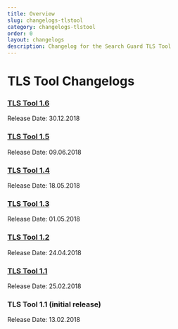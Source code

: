 ```yaml
---
title: Overview
slug: changelogs-tlstool
category: changelogs-tlstool
order: 0
layout: changelogs
description: Changelog for the Search Guard TLS Tool
---
```


<!---
Copryight 2010 floragunn GmbH
-->

# TLS Tool Changelogs

### [TLS Tool 1.6](changelog_tlstool_1_6.md)

Release Date: 30.12.2018

### [TLS Tool 1.5](changelog_tlstool_1_5.md)

Release Date: 09.06.2018

### [TLS Tool 1.4](changelog_tlstool_1_4.md)

Release Date: 18.05.2018

### [TLS Tool 1.3](changelog_tlstool_1_3.md)

Release Date: 01.05.2018

### [TLS Tool 1.2](changelog_tlstool_1_2.md)

Release Date: 24.04.2018

### [TLS Tool 1.1](changelog_tlstool_1_1.md)

Release Date: 25.02.2018

### TLS Tool 1.1 (initial release)

Release Date: 13.02.2018
